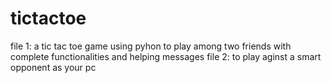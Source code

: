# tictactoe
file 1: a tic tac toe game using pyhon to play among two friends with complete functionalities and helping messages
file 2: to play aginst a smart opponent as your pc
